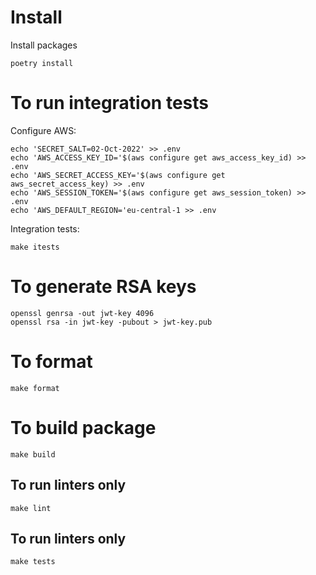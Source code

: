 # Install

Install packages

```
poetry install
```

# To run integration tests

Configure AWS:

```
echo 'SECRET_SALT=02-Oct-2022' >> .env
echo 'AWS_ACCESS_KEY_ID='$(aws configure get aws_access_key_id) >> .env
echo 'AWS_SECRET_ACCESS_KEY='$(aws configure get aws_secret_access_key) >> .env
echo 'AWS_SESSION_TOKEN='$(aws configure get aws_session_token) >> .env
echo 'AWS_DEFAULT_REGION='eu-central-1 >> .env
```

Integration tests:

```
make itests
```

# To generate RSA keys

```
openssl genrsa -out jwt-key 4096
openssl rsa -in jwt-key -pubout > jwt-key.pub
```

# To format

```
make format
```

# To build package

```
make build
```

## To run linters only

```
make lint
```

## To run linters only

```
make tests
```
